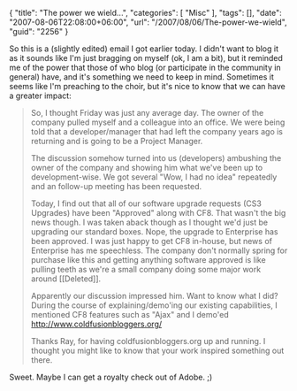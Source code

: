 {
	"title": "The power we wield...",
	"categories": [
		"Misc"
	],
	"tags": [],
	"date": "2007-08-06T22:08:00+06:00",
	"url": "/2007/08/06/The-power-we-wield",
	"guid": "2256"
}

So this is a (slightly edited) email I got earlier today. I didn't want to blog it as it sounds like I'm just bragging on myself (ok, I am a bit), but it reminded me of the power that those of who blog (or participate in the community in general) have, and it's something we need to keep in mind. Sometimes it seems like I'm preaching to the choir, but it's nice to know that we can have a greater impact:

<blockquote>
So, I thought Friday was just any average day.  The owner of the company pulled myself and a colleague into an office.  We were being told that a developer/manager that had left the company years ago is returning and is going to be a Project Manager.  

The discussion somehow turned into us (developers) ambushing the owner of the company and showing him what we've been up to development-wise.  We got several "Wow, I had no idea" repeatedly and an follow-up meeting has been requested.

Today, I find out that all of our software upgrade requests (CS3 Upgrades) have been "Approved" along with CF8.  That wasn't the big news though.  I was taken aback though as I thought we'd just be upgrading our standard boxes.  Nope, the upgrade to Enterprise has been approved.  I was just happy to get CF8 in-house, but news of Enterprise has
me speechless.  The company don't normally spring for purchase like this and getting anything software approved is like pulling teeth as we're a small
company doing some major work around [[Deleted]].  

Apparently our discussion impressed him.  Want to know what I did?  During the course of explaining/demo'ing our existing capabilities, I mentioned CF8 features such as
"Ajax" and I demo'ed <a href="http://www.coldfusionbloggers.org/">http://www.coldfusionbloggers.org/
</a>

Thanks Ray, for having coldfusionbloggers.org up and running.  I thought you might like to know that your work inspired something out there. 
</blockquote>

Sweet. Maybe I can get a royalty check out of Adobe. ;)